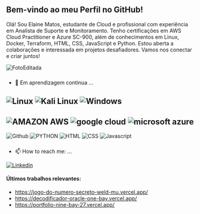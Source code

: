 ## Bem-vindo ao meu Perfil no GitHub!

Olá! Sou Elaine Matos, estudante de Cloud e profissional com experiência em Analista de Suporte e Monitoramento. Tenho certificações em AWS Cloud Practitioner e Azure SC-900, além de conhecimentos em Linux, Docker, Terraform, HTML, CSS, JavaScript e Python. Estou aberta a colaborações e interessada em projetos desafiadores. Vamos nos conectar e criar juntos!



![FotoEditada](https://github.com/enimatos/enimatos/assets/69444237/52b55a9c-6b56-4758-9134-fc4febc29ae2)




###
- 🌱 Em aprendizagem continua ...
  
![Linux](https://img.shields.io/badge/Linux-FCC624?style=for-the-badge&logo=linux&logoColor=black)
![Kali Linux](https://img.shields.io/badge/Kali_Linux-557C94?style=for-the-badge&logo=kali-linux&logoColor=white)
![Windows](https://img.shields.io/badge/Windows-0078D6?style=for-the-badge&logo=windows&logoColor=white)
- 
![AMAZON AWS](https://img.shields.io/badge/Amazon_AWS-F42626?style=for-the-badge&logo=amazon-aws&logoColor=white)
![google cloud](https://img.shields.io/badge/Google_Cloud-08AF2B?style=for-the-badge&logo=google-cloud&logoColor=white)
![microsoft azure](https://img.shields.io/badge/Microsoft_Azure-0089D6?style=for-the-badge&logo=microsoft-azure&logoColor=white)
-
![Github](https://img.shields.io/badge/GitHub-100000?style=for-the-badge&logo=github&logoColor=white)
![PYTHON](https://img.shields.io/badge/Python-663399?style=for-the-badge&logo=python&logoColor=white)
![HTML](https://img.shields.io/badge/HTML5-E34F26?style=for-the-badge&logo=html5&logoColor=white)
![CSS](https://img.shields.io/badge/CSS3-1572B6?style=for-the-badge&logo=css3&logoColor=white)
![Javascript](https://img.shields.io/badge/JavaScript-F7DF1E?style=for-the-badge&logo=javascript&logoColor=black)




   
### 
- 📫 How to reach me: ...

[![Linkedin](https://img.shields.io/badge/LinkedIn-0077B5?style=for-the-badge&logo=linkedin&logoColor=white&url=https://www.linkedin.com/in/elainejfmatos/)](https://www.linkedin.com/in/elainejfmatos/)

#### Últimos trabalhos relevantes:
- https://jogo-do-numero-secreto-weld-mu.vercel.app/
- https://decodificador-oracle-one-bay.vercel.app/
- https://portfolio-nine-bay-27.vercel.app/
<!--
**enimatos/enimatos** is a ✨ _special_ ✨ repository because its `README.md` (this file) appears on your GitHub profile.

Here are some ideas to get you started:

- 🔭 I’m currently working on ...
- 🌱 I’m currently learning ...
- 👯 I’m looking to collaborate on ...
- 🤔 I’m looking for help with ...
- 💬 Ask me about ...
- 📫 How to reach me: ...
- 😄 Pronouns: ...
- ⚡ Fun fact: ...
-->
